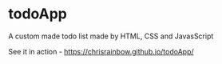 # todoApp
A custom made todo list made by HTML, CSS and JavasScript


See it in action - https://chrisrainbow.github.io/todoApp/
